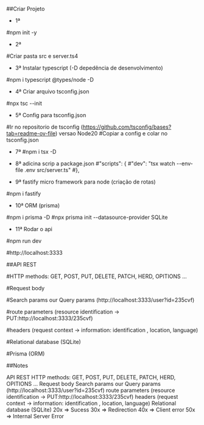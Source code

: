 ##Criar Projeto

- 1ª

#npm  init -y

- 2ª

#Criar pasta src e  server.ts4

- 3ª Instalar typescript (-D depedência de desenvolvimento)

#npm i typescript @types/node -D

- 4ª Criar arquivo tsconfig.json

#npx tsc --init

- 5ª Config para tsconfig.json

#Ir no repositorio de tsconfig (https://github.com/tsconfig/bases?tab=readme-ov-file) versao Node20 
#Copiar a config e colar no tsconfig.json 

- 7ª 
#npm i tsx -D 

- 8ª adicina scrip a package.json
#"scripts": {
#"dev": "tsx watch --env-file .env src/server.ts"
#},

- 9ª fastify micro framework para node (criação de rotas)

#npm i fastify 

- 10ª ORM (prisma)

#npm i prisma -D 
#npx prisma init --datasource-provider SQLite

- 11ª Rodar o api  

#npm run dev

#http://localhost:3333

##API REST 

#HTTP methods: GET, POST, PUT, DELETE, PATCH, HERD, OPITIONS ...

#Request body

#Search params our Query params (http://localhost:3333/user?id=235cvf)

#route parameters (resource identification -> PUT:http://localhost:3333/235cvf)

#headers (request context -> information: identification , location, language)

#Relational database (SQLite)

#Prisma (ORM)


##Notes

API REST
HTTP methods: GET, POST, PUT, DELETE, PATCH, HERD, OPITIONS ...
Request body
Search params our Query params (http://localhost:3333/user?id=235cvf)
route parameters (resource identification -> PUT:http://localhost:3333/235cvf)
headers (request context -> information: identification , location, language)
Relational database (SQLite)
20x => Sucess
30x => Redirection
40x => Client error 
50x => Internal Server Error